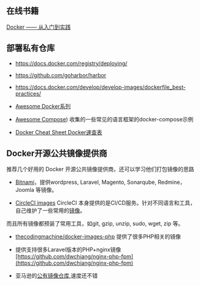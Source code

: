 ## 在线书籍

[Docker —— 从入门到实践](https://yeasy.gitbooks.io/docker_practice)

## 部署私有仓库
* https://docs.docker.com/registry/deploying/

* https://github.com/goharbor/harbor

* https://docs.docker.com/develop/develop-images/dockerfile_best-practices/

* [Awesome Docker系列](https://github.com/veggiemonk/awesome-docker)

* [Awesome Compose](https://github.com/docker/awesome-compose)) 收集的一些常见的语言框架的docker-compose示例

* [Docker Cheat Sheet Docker速查表](https://github.com/wsargent/docker-cheat-sheet/blob/master/zh-cn/README.md)

## Docker开源公共镜像提供商

推荐几个好用的 Docker 开源公共镜像提供商，还可以学习他们打包镜像的思路

* [Bitnami](https://github.com/bitnami)，提供wordpress, Laravel, Magento, Sonarqube, Redmine，Joomla 等镜像。

* [CircleCI images](https://github.com/circleci/circleci-images)
CircleCI 本身提供的是CI/CD服务。针对不同语言和工具，自己维护了一些常用的[镜像](https://circleci.com/docs/2.0/circleci-images/)。

而且所有镜像都预装了常用工具，如git, gzip, unzip, sudo, wget, zip 等。

* [thecodingmachine/docker-images-php](https://github.com/thecodingmachine/docker-images-php) 提供了很多PHP相关的镜像

* 提供支持很多Laravel版本的PHP+nginx镜像 [https://github.com/dwchiang/nginx-php-fpm](https://github.com/dwchiang/nginx-php-fpm)

* 亚马逊的[公有镜像仓库](https://gallery.ecr.aws),速度还不错 
